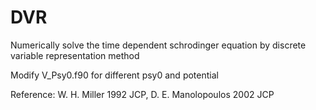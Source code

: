 # DVR
Numerically solve the time dependent schrodinger equation by discrete variable representation method

Modify V_Psy0.f90 for different psy0 and potential

Reference: W. H. Miller 1992 JCP, D. E. Manolopoulos 2002 JCP
